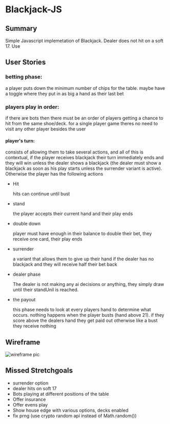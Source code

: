 # **Blackjack-JS**
## Summary
Simple Javascript implemetation of Blackjack. Dealer does not hit on a soft 17. Use

## User Stories
### betting phase:

a player puts down the minimum number of chips for the table. maybe have a toggle where they put in as big a hand as their last bet
### players play in order:

if there are bots then there must be an order of players getting a chance to hit from the same shoe/deck. for a single player game theres no need to visit any other player besides the user

#### player's turn:

consists of allowing them to take several actions, and all of this is contextual, if the player receives blackjack their turn immediately ends and they will win unless the dealer shows a blackjack (the dealer must show a blackjack as soon as his play starts unless the surrender variant is active). Otherwise the player has the following actions
* Hit

     hits can continue until bust
* stand

     the player accepts their current hand and their play ends
* double down

     player must have enough in their balance to double their bet, they receive one card, their play ends
* surrender

     a variant that allows them to give up their hand if the dealer has no blackjack and they will receive half their bet back
* dealer phase

   The dealer is not making any ai decisions or anything, they simply draw until their standUnil is reached.
* the payout

   this phase needs to look at every players hand to determine what occurs. nothing happens when the player busts (hand above 21). if they score above the dealers hand they get paid out otherwise like a bust they receive nothing

## Wireframe
![wireframe pic](blackjack_wireframes.png)

## Missed Stretchgoals
* surrender option
* dealer hits on soft 17
* Bots playing at different positions of the table
* Offer insurance 
* Offer evens play
* Show house edge with various options, decks enabled
* fix prng (use crypto random api instead of Math.random())
